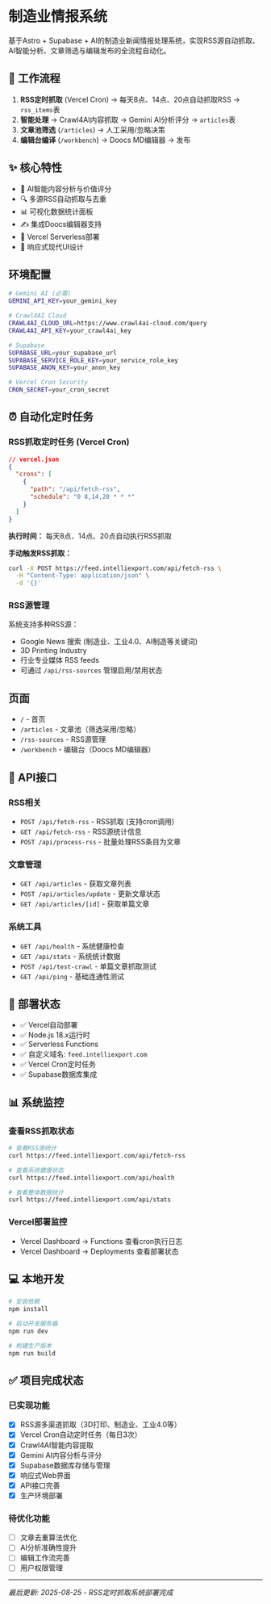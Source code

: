 # 制造业情报系统

基于Astro + Supabase + AI的制造业新闻情报处理系统，实现RSS源自动抓取、AI智能分析、文章筛选与编辑发布的全流程自动化。

## 🔄 工作流程
1. **RSS定时抓取** (Vercel Cron) → 每天8点、14点、20点自动抓取RSS → `rss_items`表
2. **智能处理** → Crawl4AI内容抓取 → Gemini AI分析评分 → `articles`表
3. **文章池筛选** (`/articles`) → 人工采用/忽略决策
4. **编辑台编译** (`/workbench`) → Doocs MD编辑器 → 发布

## ✨ 核心特性
- 🤖 AI智能内容分析与价值评分
- 🔍 多源RSS自动抓取与去重
- 📊 可视化数据统计面板
- ✍️ 集成Doocs编辑器支持
- 🚀 Vercel Serverless部署
- 📱 响应式现代UI设计

## 环境配置
```bash
# Gemini AI (必需)
GEMINI_API_KEY=your_gemini_key

# Crawl4AI Cloud
CRAWL4AI_CLOUD_URL=https://www.crawl4ai-cloud.com/query
CRAWL4AI_API_KEY=your_crawl4ai_key

# Supabase
SUPABASE_URL=your_supabase_url
SUPABASE_SERVICE_ROLE_KEY=your_service_role_key
SUPABASE_ANON_KEY=your_anon_key

# Vercel Cron Security
CRON_SECRET=your_cron_secret
```

## ⏰ 自动化定时任务

### RSS抓取定时任务 (Vercel Cron)
```json
// vercel.json
{
  "crons": [
    {
      "path": "/api/fetch-rss",
      "schedule": "0 8,14,20 * * *"
    }
  ]
}
```

**执行时间：** 每天8点、14点、20点自动执行RSS抓取

**手动触发RSS抓取：**
```bash
curl -X POST https://feed.intelliexport.com/api/fetch-rss \
  -H "Content-Type: application/json" \
  -d '{}'
```

### RSS源管理
系统支持多种RSS源：
- Google News 搜索 (制造业、工业4.0、AI制造等关键词)
- 3D Printing Industry
- 行业专业媒体 RSS feeds
- 可通过 `/api/rss-sources` 管理启用/禁用状态

## 页面
- `/` - 首页
- `/articles` - 文章池（筛选采用/忽略）
- `/rss-sources` - RSS源管理
- `/workbench` - 编辑台（Doocs MD编辑器）

## 🔌 API接口

### RSS相关
- `POST /api/fetch-rss` - RSS抓取 (支持cron调用)
- `GET /api/fetch-rss` - RSS源统计信息  
- `POST /api/process-rss` - 批量处理RSS条目为文章

### 文章管理
- `GET /api/articles` - 获取文章列表
- `POST /api/articles/update` - 更新文章状态
- `GET /api/articles/[id]` - 获取单篇文章

### 系统工具
- `GET /api/health` - 系统健康检查
- `GET /api/stats` - 系统统计数据  
- `POST /api/test-crawl` - 单篇文章抓取测试
- `GET /api/ping` - 基础连通性测试

## 🚀 部署状态
- ✅ Vercel自动部署
- ✅ Node.js 18.x运行时  
- ✅ Serverless Functions
- ✅ 自定义域名: `feed.intelliexport.com`
- ✅ Vercel Cron定时任务
- ✅ Supabase数据库集成

## 📊 系统监控

### 查看RSS抓取状态
```bash
# 查看RSS源统计
curl https://feed.intelliexport.com/api/fetch-rss

# 查看系统健康状态
curl https://feed.intelliexport.com/api/health

# 查看整体数据统计  
curl https://feed.intelliexport.com/api/stats
```

### Vercel部署监控
- Vercel Dashboard → Functions 查看cron执行日志
- Vercel Dashboard → Deployments 查看部署状态

## 💻 本地开发
```bash
# 安装依赖
npm install

# 启动开发服务器
npm run dev

# 构建生产版本
npm run build
```

## ✅ 项目完成状态

### 已实现功能
- [x] RSS源多渠道抓取（3D打印、制造业、工业4.0等）
- [x] Vercel Cron自动定时任务（每日3次）
- [x] Crawl4AI智能内容提取
- [x] Gemini AI内容分析与评分
- [x] Supabase数据库存储与管理
- [x] 响应式Web界面
- [x] API接口完善
- [x] 生产环境部署

### 待优化功能
- [ ] 文章去重算法优化
- [ ] AI分析准确性提升  
- [ ] 编辑工作流完善
- [ ] 用户权限管理

---
*最后更新: 2025-08-25 - RSS定时抓取系统部署完成*
